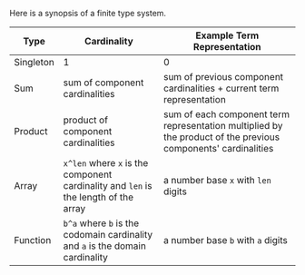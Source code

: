Here is a synopsis of a finite type system.

| Type | Cardinality | Example Term Representation |
| --- | --- | --- |
| Singleton | 1 | 0 |
| Sum | sum of component cardinalities | sum of previous component cardinalities + current term representation |
| Product | product of component cardinalities | sum of each component term representation multiplied by the product of the previous components' cardinalities |
| Array | `x^len` where `x` is the component cardinality and `len` is the length of the array | a number base `x` with `len` digits |
| Function | `b^a` where `b` is the codomain cardinality and `a` is the domain cardinality | a number base `b` with `a` digits |
